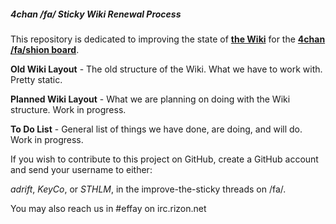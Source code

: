 ##### 4chan /fa/ Sticky Wiki Renewal Process

This repository is dedicated to improving the state of [**the Wiki**](http://tuxbell.com/index.php/Main_Page) for the
[**4chan /fa/shion board**](http://4chan.org/fa/catalog).

**Old Wiki Layout** - The old structure of the Wiki. What we have to work with. Pretty static.

**Planned Wiki Layout** - What we are planning on doing with the Wiki structure. Work in progress.

**To Do List** - General list of things we have done, are doing, and will do. Work in progress.

If you wish to contribute to this project on GitHub, create a GitHub account and send your username to either:

*adrift*, *KeyCo*, or *STHLM*, in the improve-the-sticky threads on /fa/.

You may also reach us in #effay on irc.rizon.net
